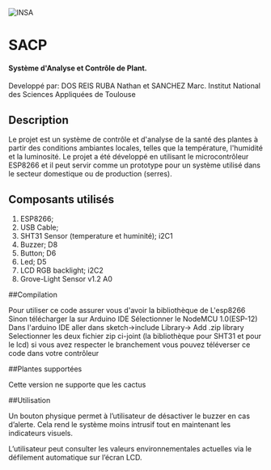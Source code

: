 ![INSA](https://www.insa-toulouse.fr/wp-content/uploads/2023/05/Logo_INSAToulouse-quadri.png)
# SACP
#### Système d'Analyse et Contrôle de Plant.

Developpé par: DOS REIS RUBA Nathan et SANCHEZ Marc.
Institut National des Sciences Appliquées de Toulouse

## Description
Le projet est un système de contrôle et d'analyse de la santé des plantes à partir des conditions ambiantes locales, telles que la température,
l'humidité et la luminosité. Le projet a été développé en utilisant le microcontrôleur ESP8266 et il peut servir comme un prototype pour un
système utilisé dans le secteur domestique ou de production (serres).

## Composants utilisés
  1. ESP8266;
  2. USB Cable;
  3. SHT31 Sensor (temperature et huminité);  i2C1
  4. Buzzer;                                  D8
  5. Button;                                  D6
  6. Led;                                     D5
  7. LCD RGB backlight;                       i2C2
  8. Grove-Light Sensor v1.2                  A0

  ##Compilation

Pour utiliser ce code assurer vous d'avoir la bibliothèque de L'esp8266
Sinon télécharger la sur Arduino IDE
Sélectionner le NodeMCU 1.0(ESP-12)
Dans l'arduino IDE aller dans sketch->include Library-> Add .zip library
Selectionner les deux fichier zip ci-joint (la bibliothèque pour SHT31 et pour le lcd)
si vous avez respecter le branchement vous pouvez téléverser ce code dans votre contrôleur

##Plantes supportées

Cette version ne supporte que les cactus

##Utilisation

Un bouton physique permet à l’utilisateur de désactiver le buzzer en cas d’alerte. 
Cela rend le système moins intrusif tout en maintenant les indicateurs visuels.

L’utilisateur peut consulter les valeurs environnementales actuelles via le défilement
automatique sur l’écran LCD.